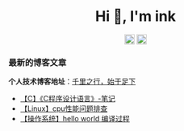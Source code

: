 <h1 align="center">Hi 👋, I'm ink</h1>

<p align="center">
<a href="https://kaggle.com/inkhuang" target="blank"><img align="center" src="https://cdn.jsdelivr.net/npm/simple-icons@3.0.1/icons/kaggle.svg" alt="inkhuang" height="20" width="20" /></a>
<a href="https://leetcode-cn.com/ink007" target="blank"><img align="center" src="https://cdn.jsdelivr.net/npm/simple-icons@3.0.1/icons/leetcode.svg" alt="ink-hz" height="20" width="20" /></a>
</p>


### 最新的博客文章

**个人技术博客地址**：[千里之行，始于足下](www.ink-hz.cn)

<!-- BLOG-POST-LIST:START -->
- [【C】《C程序设计语言》-笔记](http://www.ink-hz.cn/2022/03/23/Language/C/The-C-Programming-Language/)
- [【Linux】cpu性能问题排查](http://www.ink-hz.cn/2021/12/26/Linux/Linux_cpu/)
- [【操作系统】hello world 编译过程](http://www.ink-hz.cn/2021/10/10/computer-system/gcc-compile/)
<!-- BLOG-POST-LIST:END -->

<br/>

<!--
![Anurag's github stats](https://github-readme-stats.vercel.app/api?username=ink-hz&show_icons=true&theme=radical)

![Top Langs](https://github-readme-stats.vercel.app/api/top-langs/?username=ink-hz&layout=compact&hide=html)
-->

